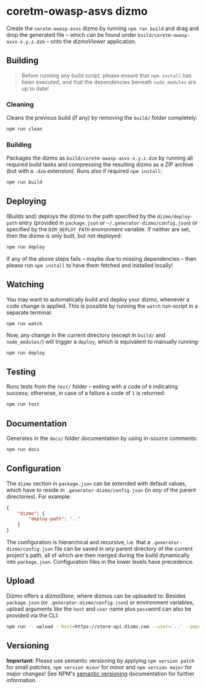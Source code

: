 # coretm-owasp-asvs dizmo

Create the `coretm-owasp-asvs` dizmo by running `npm run build` and drag and drop the generated file &ndash; which can be found under `build/coretm-owasp-asvs-x.y.z.dzm` &ndash; onto the *dizmoViewer* application.

## Building

> Before running any build script, please ensure that `npm install` has been executed, and that the dependencies beneath `node_modules` are up to date!

### Cleaning

Cleans the previous build (if any) by removing the `build/` folder completely:

```sh
npm run clean
```

### Building

Packages the dizmo as `build/coretm-owasp-asvs-x.y.z.dzm` by running all required build tasks and compressing the resulting dizmo as a ZIP archive (but with a `.dzm` extension). Runs also if required `npm install`:

```sh
npm run build
```

## Deploying

(Builds and) deploys the dizmo to the path specified by the `dizmo/deploy-path` entry (provided in `package.json` or `~/.generator-dizmo/config.json`) or specified by the `DZM_DEPLOY_PATH` environment variable. If neither are set, then the dizmo is only built, but not deployed:

```sh
npm run deploy
```

If any of the above steps fails &ndash; maybe due to missing dependencies &ndash; then please run `npm install` to have them fetched and installed locally!

## Watching

You may want to automatically build and deploy your dizmo, whenever a code change is applied. This is possible by running the `watch` run-script in a separate terminal:

```sh
npm run watch
```

Now, any change in the current directory (except in `build/` and `node_modules/`) will trigger a `deploy`, which is equivalent to manually running:

    npm run deploy

## Testing

Runs tests from the `test/` folder &ndash; exiting with a code of `0` indicating success; otherwise, in case of a failure a code of `1` is returned:

```sh
npm run test
```

## Documentation

Generates in the `docs/` folder documentation by using in-source comments:

```sh
npm run docs
```

## Configuration

The `dizmo` section in `package.json` can be extended with default values, which have to reside in `.generator-dizmo/config.json` (in *any* of the parent directories). For example:

```json
{
    "dizmo": {
        "deploy-path": ".."
    }
}
```

The configuration is hierarchical and recursive, i.e. that a `.generator-dizmo/config.json` file can be saved in *any* parent directory of the current project's path, all of which are then merged during the build dynamically into `package.json`. Configuration files in the lower levels have precedence.

## Upload

Dizmo offers a *dizmoStore*, where dizmos can be uploaded to: Besides `package.json` (or `.generator-dizmo/config.json`) or environment variables, upload arguments like the `host` and `user` name plus `pass`word can also be provided via the CLI:

```sh
npm run -- upload --host=https://store-api.dizmo.com --user='..' --pass='..'
```

## Versioning

**Important:** Please use semantic versioning by applying `npm version patch` for small *patches*, `npm version minor` for *minor* and `npm version major` for *major* changes! See NPM's [semantic versioning](https://docs.npmjs.com/getting-started/semantic-versioning) documentation for further information.
